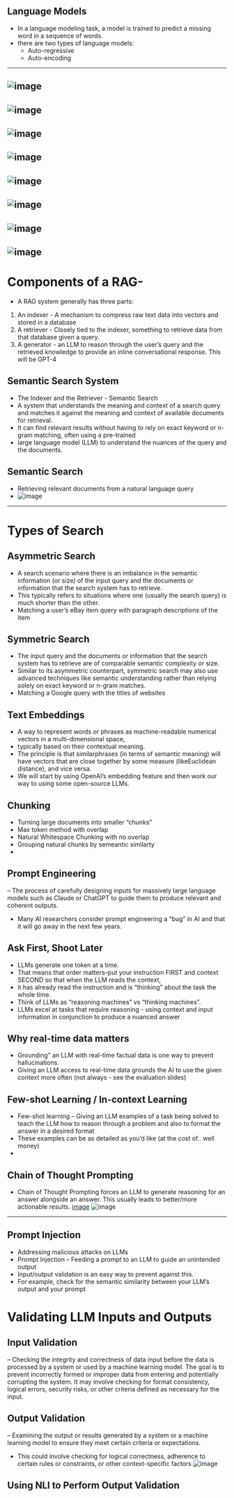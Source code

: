 ## Language Models
- In a language modeling task, a model is trained to predict a missing word in a sequence of words.
- there are two types of language models:
  - Auto-regressive
  - Auto-encoding
 ------------
 ![image](https://github.com/mlvats/GenAI/assets/32443900/d743028b-a21f-4adc-8b81-7d98d9275a90)
 --
![image](https://github.com/mlvats/GenAI/assets/32443900/a819987d-9be9-4588-9278-cb3035057f3d)
--
![image](https://github.com/mlvats/GenAI/assets/32443900/2c6519cb-484f-46ca-8ef4-147cde9600dc)
--
![image](https://github.com/mlvats/GenAI/assets/32443900/27c95a30-b0b9-44f3-83e5-30036ee980a5)
--
![image](https://github.com/mlvats/GenAI/assets/32443900/04f52834-9458-4d5f-9dbf-06bc5d74765b)
--
![image](https://github.com/mlvats/GenAI/assets/32443900/b09891c9-419d-407e-8802-2c98b98b47e5)
--
![image](https://github.com/mlvats/GenAI/assets/32443900/2d1c27bc-9af2-433e-bad5-0f834479788a)
--
![image](https://github.com/mlvats/GenAI/assets/32443900/c54ace85-93cf-4220-a433-d804956d3bb8)
---
# Components of a RAG- 
- A RAG system generally has three parts:
1. An indexer - A mechanism to compress raw text data into vectors and stored in a database
2. A retriever - Closely tied to the indexer, something to retrieve data from that database given a query.
3. A generator - an LLM to reason through the user’s query and the retrieved knowledge to provide an inline conversational response. This will be GPT-4

## Semantic Search System
 - The Indexer and the Retriever - Semantic Search
 - A system that  understands the meaning and context of a search query and matches it against the meaning and context of available documents for retrieval.
 - It can find  relevant results without having to rely on exact keyword or n-gram matching, often using a pre-trained
 - large language model (LLM) to understand the nuances of the query and the documents.
## Semantic Search
- Retrieving relevant documents from a natural language query
- ![image](https://github.com/mlvats/GenAI/assets/32443900/c4b1971b-7505-4ebc-852a-46f5c698ddfa)
---
# Types of Search
## Asymmetric Search 
- A search scenario where there is an imbalance in the semantic information (or size) of the input query and the documents or information that the search  system has to retrieve.
- This typically refers to situations where one (usually the search query) is much shorter than the other.
- Matching a user’s eBay item query with paragraph descriptions of the item

## Symmetric Search 
- The input query and the documents or information that the search system has to retrieve are of comparable semantic complexity or size.
- Similar to its asymmetric counterpart, symmetric search may also use advanced techniques like semantic understanding rather than relying solely on exact keyword or n-gram matches.
- Matching a Google query with the titles of websites

## Text Embeddings
- A way to represent words or phrases as machine-readable numerical vectors in a multi-dimensional space,
- typically based on their contextual meaning.
- The principle is that similarphrases (in terms of semantic meaning) will have vectors that are close together by some measure (likeEuclidean distance), and vice versa.
- We will start by using OpenAI’s embedding feature and then work our way to using some open-source LLMs.

## Chunking
- Turning large documents into smaller “chunks”
- Max token method with overlap
- Natural Whitespace Chunking with no overlap
- Grouping natural chunks by semeantic similarty
- 
 
## Prompt Engineering 
– The process of carefully designing inputs for massively large language models such as Claude or ChatGPT to guide them to produce relevant and coherent outputs.
- Many AI researchers consider prompt engineering a “bug” in AI and that it will go away in the next few years.

## Ask First, Shoot Later
- LLMs generate one token at a time.
- That means that order matters–put your instruction FIRST and context SECOND so that when the LLM reads the context,
- it has already read the instruction and is “thinking” about the task the whole time.
- Think of LLMs as “reasoning machines” vs  “thinking machines”.
- LLMs excel at tasks that require reasoning - using context and input information in conjunction to produce a nuanced answer
## Why real-time data matters
- Grounding” an LLM with real-time factual data is one way to prevent hallucinations.
- Giving an LLM access to real-time data grounds the AI to use the given context more often (not always - see the evaluation slides)

## Few-shot Learning / In-context Learning
- Few-shot learning – Giving an LLM examples of a task being solved to teach the LLM how to reason through a problem and also to format the answer in a desired format
- These examples can be as detailed as you’d like (at the cost of.. well money)
- 
## Chain of Thought Prompting
- Chain of Thought Prompting forces an LLM to  generate reasoning for an answer alongside an answer. This usually leads to better/more actionable results.
[image](https://github.com/mlvats/GenAI/assets/32443900/ea221e98-e9c8-463c-9f06-29ccd815833b)
![image](https://github.com/mlvats/GenAI/assets/32443900/ace3a32f-cf57-456f-8bcc-b2ce9d8aea97)
---
## Prompt Injection
- Addressing malicious attacks on LLMs
- Prompt Injection – Feeding a prompt to an LLM to guide an unintended output
- Input/output validation is an easy way to prevent against this.
- For example, check for the semantic similarity between your LLM’s output and your prompt

# Validating LLM Inputs and Outputs

## Input Validation 
– Checking the integrity and correctness of data input before the data is processed by a system or used by a machine learning model. 
The goal is to prevent incorrectly formed or improper data from entering and potentially corrupting the system. 
It may involve checking for format consistency, logical errors, security risks, or other criteria defined as necessary for the input.

## Output Validation 
– Examining the output or results generated by a system or a machine learning model to ensure they meet certain criteria or expectations. 
- This could involve checking for logical correctness, adherence to certain rules or constraints, or other context-specific factors
![image](https://github.com/mlvats/GenAI/assets/32443900/62bd0ef8-649c-4ae9-99ac-a0afb0952480)

## Using NLI to Perform Output Validation

